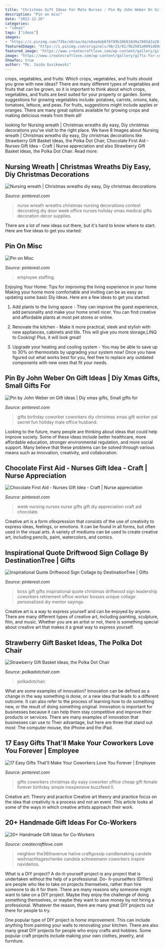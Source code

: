 ```yaml
---
title: "Christmas Gift Ideas For Male Nurses : Pin By John Weber On Gift Ideas"
description: "Pin on misc"
date: "2022-12-26"
categories:
- "ideas"
tags: ["ideas"]
images:
- "https://i.pinimg.com/736x/e0/aa/da/e0aadab6f8f89b386818d9a7805d2a28--nurses-week--nurse-wreath.jpg"
featuredImage: "https://i.pinimg.com/originals/9b/25/81/9b2581a9091d0dd1210a0812cd52d3f4.jpg"
featured_image: "https://www.createcraftlove.com/wp-content/gallery/gifts-for-co-workers/Christmas-Gift-Candle-Snowman-the36thavenue.com-.jpg"
image: "https://www.createcraftlove.com/wp-content/gallery/gifts-for-co-workers/Christmas-Gift-Candle-Snowman-the36thavenue.com-.jpg"
ShowToc: true
author: "Ms. Jaida Gusikowski"
---
```



crops, vegetables, and fruits: Which crops, vegetables, and fruits should you grow with new ideas?
There are many different types of vegetables and fruits that can be grown, so it is important to think about which crops, vegetables, and fruits are best suited for your property or garden. Some suggestions for growing vegetables include: potatoes, carrots, onions, kale, tomatoes, lettuce, and peas. For fruits, suggestions might include apples or oranges. There are many great options available for growing crops and making delicious meals from them all!

	

		
looking for Nursing wreath | Christmas wreaths diy easy, Diy christmas decorations you've visit to the right place. We have 8 Images about Nursing wreath | Christmas wreaths diy easy, Diy christmas decorations like Strawberry Gift Basket Ideas, the Polka Dot Chair, Chocolate First Aid - Nurses Gift Idea - Craft | Nurse appreciation and also Strawberry Gift Basket Ideas, the Polka Dot Chair. Read more:
		
    
## Nursing Wreath | Christmas Wreaths Diy Easy, Diy Christmas Decorations

<img loading=lazy src="https://i.pinimg.com/736x/e0/aa/da/e0aadab6f8f89b386818d9a7805d2a28--nurses-week--nurse-wreath.jpg" onerror="this.onerror=null;this.src='https://tse2.mm.bing.net/th?id=OIP.jxz9mA83Z9t-FOxYJdu2vAHaJ6&amp;pid=15.1';" alt="Nursing wreath | Christmas wreaths diy easy, Diy christmas decorations">

_Source: pinterest.com_

>nurse wreath wreaths christmas nursing decorations contest decorating diy door week office nurses holiday xmas medical gifts decoration decor supplies. 

	

There are a lot of new ideas out there, but it's hard to know where to start. Here are five ideas to get you started: 

    
## Pin On Misc

<img loading=lazy src="https://i.pinimg.com/736x/46/67/93/466793d0f7794202e1a2cfdce88b331d.jpg" onerror="this.onerror=null;this.src='https://tse4.mm.bing.net/th?id=OIP.E96f0-YP3ipMxdxP1lAOjQHaNK&amp;pid=15.1';" alt="Pin on Misc">

_Source: pinterest.com_

>employee staffing. 

	

Enjoying Your Home: Tips for improving the living experience in your home
Making your home more comfortable and inviting can be as easy as updating some basic Diy Ideas. Here are a few ideas to get you started:
1. Add plants to the living space - They can improve the guest experience, add personality and make your home smell nicer. You can find creative and affordable plants at most pet stores or online.

2. Renovate the kitchen - Make it more practical, sleek and stylish with new appliances, cabinets and tile. This will give you more storage,LINQ to Cooking! Plus, it will look great!

3. Upgrade your heating and cooling system - You may be able to save up to 30% on thermostats by upgrading your system now! Once you have figured out what works best for you, feel free to replace any outdated components with new ones that fit your needs.

    
## Pin By John Weber On Gift Ideas | Diy Xmas Gifts, Small Gifts For

<img loading=lazy src="https://i.pinimg.com/originals/9b/25/81/9b2581a9091d0dd1210a0812cd52d3f4.jpg" onerror="this.onerror=null;this.src='https://tse3.mm.bing.net/th?id=OIP.m1vud7CzJzPmkuks2UCxgQHaJ4&amp;pid=15.1';" alt="Pin by John Weber on Gift ideas | Diy xmas gifts, Small gifts for">

_Source: pinterest.com_

>gifts birthday coworker coworkers diy christmas xmas gift worker pal secret fun holiday male office husband. 

	

Looking to the future, many people are thinking about ideas that could help improve society. Some of these ideas include better healthcare, more affordable education, stronger environmental regulation, and more social support. Many believe that these problems can be solved through various means such as innovation, creativity, and collaboration.

    
## Chocolate First Aid - Nurses Gift Idea - Craft | Nurse Appreciation

<img loading=lazy src="https://i.pinimg.com/736x/b1/a5/fe/b1a5fe1e13c46643e60c53adbeaea0dd.jpg" onerror="this.onerror=null;this.src='https://tse4.mm.bing.net/th?id=OIP.gbQSpph5GZxf7ndNoSTa7QHaHa&amp;pid=15.1';" alt="Chocolate First Aid - Nurses Gift Idea - Craft | Nurse appreciation">

_Source: pinterest.com_

>week nursing nurses nurse gifts gift diy appreciation craft aid chocolate. 

	

Creative art is a form ofexpression that consists of the use of creativity to express ideas, feelings, or emotions. It can be found in all forms, but often used in the visual arts. A variety of mediums can be used to create creative art, including pencils, paint, watercolors, and comics.

    
## Inspirational Quote Driftwood Sign Collage By DestinationTree | Gifts

<img loading=lazy src="https://i.pinimg.com/736x/a4/9a/c1/a49ac17ca3f96d60605740131ba0ad7c--boss-gift-gifts-for-boss.jpg" onerror="this.onerror=null;this.src='https://tse2.mm.bing.net/th?id=OIP.T5ALsW0X0lpvDtYtOP7_QwHaJ4&amp;pid=15.1';" alt="Inspirational Quote Driftwood Sign Collage by DestinationTree | Gifts">

_Source: pinterest.com_

>boss gift gifts inspirational quote christmas driftwood sign leadership coworkers retirement office worker bosses unique collage personalized diy mentor sayings. 

	

Creative art is a way to express yourself and can be enjoyed by anyone. There are many different types of creative art, including painting, sculpture, film, and music. Whether you are an artist or not, there is something special about creative art that makes it a great way to express yourself.

    
## Strawberry Gift Basket Ideas, The Polka Dot Chair

<img loading=lazy src="https://www.polkadotchair.com/wp-content/uploads/2014/01/berry-basket-gift-idea.jpg" onerror="this.onerror=null;this.src='https://tse2.mm.bing.net/th?id=OIP.tEEufPmUAiTrf4O2XCSQRQHaLJ&amp;pid=15.1';" alt="Strawberry Gift Basket Ideas, the Polka Dot Chair">

_Source: polkadotchair.com_

>polkadotchair. 

	

What are some examples of innovation?
Innovation can be defined as a change in the way something is done, or a new idea that leads to a different outcome. It can also refer to the process of learning how to do something new, or the result of doing something original. Innovation is important for businesses because it can help them stay competitive and improve their products or services. There are many examples of innovation that businesses can use to Their advantage, but here are three that stand out most: The computer mouse, the iPhone and the iPad.

    
## 17 Easy Gifts That&#039;ll Make Your Coworkers Love You Forever | Employee

<img loading=lazy src="https://i.pinimg.com/736x/4e/e0/cf/4ee0cf8f3d31910ad230d13ad3201c5e.jpg" onerror="this.onerror=null;this.src='https://tse4.mm.bing.net/th?id=OIP.sqZOBF4ogG8zguh2p6GrswHaOO&amp;pid=15.1';" alt="17 Easy Gifts That&#039;ll Make Your Coworkers Love You Forever | Employee">

_Source: pinterest.com_

>gifts coworkers christmas diy easy coworker office cheap gift female forever birthday simple inexpensive buzzfeed ll. 

	

Creative art: Theory and practice
Creative art theory and practice focus on the idea that creativity is a process and not an event. This article looks at some of the ways in which creative artists approach their work.

    
## 20+ Handmade Gift Ideas For Co-Workers

<img loading=lazy src="https://www.createcraftlove.com/wp-content/gallery/gifts-for-co-workers/Christmas-Gift-Candle-Snowman-the36thavenue.com-.jpg" onerror="this.onerror=null;this.src='https://tse1.mm.bing.net/th?id=OIP.n8xLuULCJb2TY8HUK-xXCAHaLL&amp;pid=15.1';" alt="20+ Handmade Gift Ideas for Co-Workers">

_Source: createcraftlove.com_

>neighbor the36thavenue hative craftgossip candlemaking candele weihnachtsgeschenke candela schneemann coworkers inspire navideños. 

	

What is a DIY project?
A do-it-yourself project is any project that is undertaken without the help of a professional. Do- it-yourselfers (DIYers) are people who like to take on projects themselves, rather than hire someone to do it for them.
There are many reasons why someone might want to take on a DIY project. Maybe they enjoy the challenge of doing something themselves, or maybe they want to save money by not hiring a professional. Whatever the reason, there are many great DIY projects out there for people to try.

One popular type of DIY project is home improvement. This can include anything from painting your walls to renovating your kitchen. There are also many great DIY projects for people who enjoy crafts and hobbies. Some popular craft projects include making your own clothes, jewelry, and furniture.

